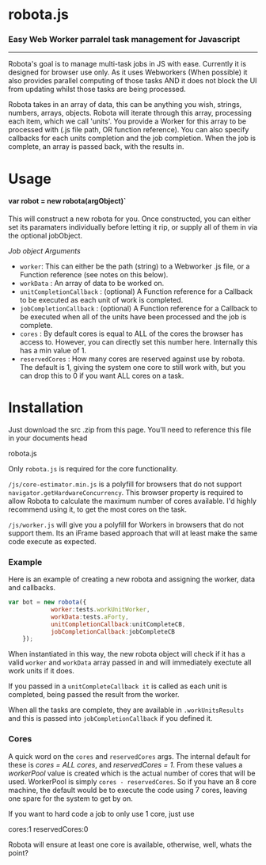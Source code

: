robota.js
===========

### Easy Web Worker parralel task management for Javascript
*******

Robota's goal is to manage multi-task jobs in JS with ease. Currently it is designed for browser use only. As it uses Webworkers (When possible) it also provides parallel computing of those tasks AND it does not block the UI from updating whilst those tasks are being processed.

Robota takes in an array of data, this can be anything you wish, strings, numbers, arrays, objects. Robota will iterate through this array, processing each item, which we call 'units'. You provide a Worker for this array to be processed with (.js file path, OR function reference). You can also specify callbacks for each units completion and the job completion. When the job is complete, an array is passed back, with the results in.

# Usage

#### var robot = new robota(argObject)`
This will construct a new robota for you. Once constructed, you can either set its paramaters individually before letting it rip, or supply all of them in via the optional jobObject.

*Job object Arguments*
* `worker`: This can either be the path (string) to a Webworker .js file, or a Function reference (see notes on this below).
* `workData` : An array of data to be worked on.
* `unitCompletionCallback` : (optional) A Function reference for a Callback to be executed as each unit of work is completed.
* `jobCompletionCallback` : (optional) A Function reference for a Callback to be executed when all of the units have been processed and the job is complete.
* `cores` : By default cores is equal to ALL of the cores the browser has access to. However, you can directly set this number here. Internally this has a min value of 1.
* `reservedCores` : How many cores are reserved against use by robota. The default is 1, giving the system one core to still work with, but you can drop this to 0 if you want ALL cores on a task.


  
# Installation
Just download the src .zip from this page. You'll need to reference this file in your documents head

robota.js

Only `robota.js` is required for the core functionality.

`/js/core-estimator.min.js` is a polyfill for browsers that do not support `navigator.getHardwareConcurrency`. This browser property is required to allow Robota to calculate the maximum number of cores available. I'd highly recommend using it, to get the most cores on the task.

`/js/worker.js` will give you a polyfill for Workers in browsers that do not support them. Its an iFrame based approach that will at least make the same code execute as expected.



### Example
Here is an example of creating a new robota and assigning the worker, data and callbacks.
```javascript
var bot = new robota({
			worker:tests.workUnitWorker,
			workData:tests.aForty,
			unitCompletionCallback:unitCompleteCB,
			jobCompletionCallback:jobCompleteCB
	});
```

When instantiated in this way, the new robota object will check if it has a valid `worker` and `workData` array passed in and will immediately exectute all work units if it does. 

If you passed in a `unitCompleteCallback it` is called as each unit is completed, being passed the result from the worker.

When all the tasks are complete, they are available in `.workUnitsResults` and this is passed into `jobCompletionCallback` if you defined it.



### Cores
A quick word on the `cores` and `reservedCores` args. The internal default for these is *cores = ALL cores*, and *reservedCores = 1*. From these values a *workerPool* value is created which is the actual number of cores that will be used. WorkerPool is simply `cores - reservedCores`. So if you have an 8 core machine, the default would be to execute the code using 7 cores, leaving one spare for the system to get by on.

If you want to hard code a job to only use 1 core, just use

cores:1
reservedCores:0

Robota will ensure at least one core is available, otherwise, well, whats the point?



